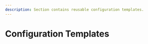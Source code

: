 ```yaml
---
description: Section contains reusable configuration templates.
---
```


# Configuration Templates

